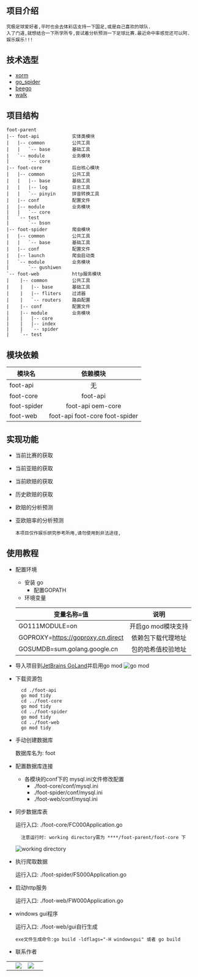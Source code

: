 ## 项目介绍
    究极足球爱好者,平时也会去体彩店支持一下国足,或是自己喜欢的球队.
    入了门道,就想结合一下所学所专,尝试着分析预测一下足球比赛.最近命中率感觉还可以阿.
    娱乐娱乐!!!

## 技术选型
* [xorm](https://github.com/go-xorm/xorm)
* [go_spider](https://github.com/hu17889/go_spider)
* [beego](https://github.com/astaxie/beego)
* [walk](https://github.com/lxn/walk)

## 项目结构
~~~
foot-parent
|-- foot-api            实体类模块
|   |-- common          公共工具
|   |   `-- base        基础工具
|   `-- module          业务模块
|       `-- core
|-- foot-core           后台核心模块
|   |-- common          公共工具
|   |   |-- base        基础工具
|   |   |-- log         日志工具
|   |   `-- pinyin      拼音转换工具
|   |-- conf            配置文件
|   |-- module          业务模块            
|   |   `-- core
|   `-- test
|       `-- bson
|-- foot-spider         爬虫模块
|   |-- common          公共工具              
|   |   `-- base        基础工具
|   |-- conf            配置文件
|   |-- launch          爬虫启动类
|   `-- module          业务模块
|       `-- gushiwen
`-- foot-web            http服务模块
|    |-- common         公共工具
|    |   |-- base       基础工具
|    |   |-- fliters    过滤器        
|    |   `-- routers    路由配置
|    |-- conf           配置文件
|    |-- module         业务模块
|    |   |-- core
|    |   |-- index
|    |   `-- spider
|    `-- test
~~~
## 模块依赖
  
  | 模块名    |  依赖模块     |
  | --------    | :----:   |
  | foot-api  |无|
  | foot-core  |foot-api|
  | foot-spider  |foot-api oem-core|
  | foot-web  |foot-api foot-core foot-spider|
   


## 实现功能
* 当前比赛的获取
* 当前亚赔的获取
* 当前欧赔的获取
* 历史欧赔的获取
* 欧赔的分析预测
* 亚欧赔率的分析预测


    ```
    本项目仅作娱乐研究参考所用,请勿使用到非法途径,
    ```

## 使用教程

* 配置环境
  * 安装 go
    * 配置GOPATH
  * 环境变量
    
  | 变量名称=值    |  说明     |
  | --------    | :----:   |
  | GO111MODULE=on  |开启go mod模块支持|
  | GOPROXY=https://goproxy.cn,direct     |依赖包下载代理地址|
  | GOSUMDB=sum.golang.google.cn     |包的哈希值校验地址|
  
* 导入项目到[JetBrains GoLand](https://www.jetbrains.com/go/)并启用go mod
    ![](https://oscimg.oschina.net/oscnet/265bf76794ead3bac4c19a38dc4dbbe8bbb.png "go mod")
* 下载资源包
    ```
      cd ./foot-api
      go mod tidy
      cd ../foot-core
      go mod tidy
      cd ../foot-spider
      go mod tidy
      cd ../foot-web
      go mod tidy
    ```
* 手动创建数据库
  
  数据库名为: foot 
* 配置数据库连接
  
  * 各模块的conf下的 mysql.ini文件修改配置
    * ./foot-core/conf/mysql.ini
    * ./foot-spider/conf/mysql.ini
    * ./foot-web/conf/mysql.ini
* 同步数据库表

  运行入口: ./foot-core/FC000Application.go
  ```
    注意运行时: working directory需为 ****/foot-parent/foot-core 下
  ```  
  ![](https://oscimg.oschina.net/oscnet/6aeea26d87faf8cc37c7a8de61d29f6c1e5.png "working directory")
* 执行爬取数据

   运行入口: ./foot-spider/FS000Application.go
   
* 启动http服务

   运行入口: ./foot-web/FW000Application.go
* windows gui程序

   运行入口: ./foot-web/gui自行生成

    ```
    exe文件生成命令:go build -ldflags="-H windowsgui" 或者 go build
    ```

   
  
* 联系作者
<table>
  <tr>
    <td>    </td>
    <td><img src="https://oscimg.oschina.net/oscnet/917bee8edddbf16a7645a56d085e887a59f.jpg"/></td> 
    <td><img src="https://oscimg.oschina.net/oscnet/aaf253aa4757b62af61036493f6fba683c2.jpg"/></td> 
    <td>    </td>
  </tr>
</table>
 